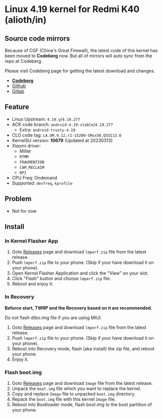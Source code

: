 # Linux 4.19 kernel for Redmi K40 (alioth/in)

## Source code mirrors
Because of CGF (China's Great Firewall),
the latest code of this kernel has been moved to **Codeberg** now.
But all of mirrors will auto sync from the repo at Codeberg.

Please visit Codeberg page for getting the latest download and changes.

- **[Codeberg](https://gitea.com/LeviMarvin/kernel_xiaomi_alioth)**
- [Github](https://github.com/LeviMarvin/kernel_xiaomi_alioth)
- [Gitlab](https://gitlab.com/lmperf/kernel/alioth)

## Feature
- Linux Upstream: `4.19.y`/`4.19.277`
- ACK code branch: `android-4.19-stable`/`4.19.277`
    - Extra: `android-trusty-4.19`
- CLO code tag: `LA.UM.9.12.r1-15200-SMxx50.QSSI13.0`
- KernelSU version: **10679** (Updated at 20230313)
- Xiaomi driver:
    - Millet
    - `RTMM`
    - `FRAGMENTION`
    - `CAM_RECLAIM`
    - `RPI`
- CPU Freq: Ondemand
- Supported: `devfreq`, `kprofile`

## Problem
- Not for now

## Install
### In Kernel Flasher App
1. Goto [Releases](https://codeberg.org/LeviMarvin/kernel_xiaomi_alioth/releases) page
and download `lmperf.zip` file from the latest release.
2. Push `lmperf.zip` file to your phone. (Skip if your have download it on your phone).
3. Open Kernel Flasher Application and click the "View" on your slot.
4. Click "Flash" button and choose `lmperf.zip` file.
4. Reboot and enjoy it.

### In Recovery
**Beforce start, TWRP and the Recovery based on it are recommended.**

Do not flash dtbo.img file if you are using MIUI.

1. Goto [Releases](https://codeberg.org/LeviMarvin/kernel_xiaomi_alioth/releases) page
and download `lmperf.zip` file from the latest release.
2. Push `lmperf.zip` file to your phone. (Skip if your have download it on your phone).
3. Reboot into Recovery mode, flash (aka install) the zip file, and reboot your phone.
4. Enjoy it.

### Flash boot.img
1. Goto [Releases](https://codeberg.org/LeviMarvin/kernel_xiaomi_alioth/releases) page
and download `Image` file from the latest release.
2. Unpack the `boot.img` file which you want to replace the kernel.
3. Copy and replace `Image` file to unpacked `boot.img` directory.
4. Repack the `boot.img` file with this kernel `Image` file.
5. Reboot into Bootloader mode, flash boot.img to the boot partition of your phone.
